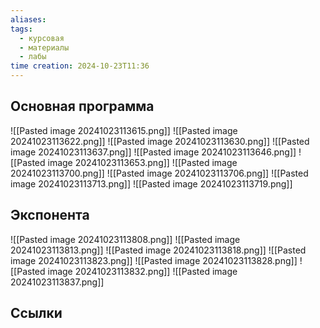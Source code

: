```yaml
---
aliases: 
tags:
  - курсовая
  - материалы
  - лабы
time creation: 2024-10-23T11:36
---
```


## Основная программа

![[Pasted image 20241023113615.png]]
![[Pasted image 20241023113622.png]]
![[Pasted image 20241023113630.png]]
![[Pasted image 20241023113637.png]]
![[Pasted image 20241023113646.png]]
![[Pasted image 20241023113653.png]]
![[Pasted image 20241023113700.png]]
![[Pasted image 20241023113706.png]]
![[Pasted image 20241023113713.png]]
![[Pasted image 20241023113719.png]]

## Экспонента

![[Pasted image 20241023113808.png]]
![[Pasted image 20241023113813.png]]
![[Pasted image 20241023113818.png]]
![[Pasted image 20241023113823.png]]
![[Pasted image 20241023113828.png]]
![[Pasted image 20241023113832.png]]
![[Pasted image 20241023113837.png]]
## Ссылки
